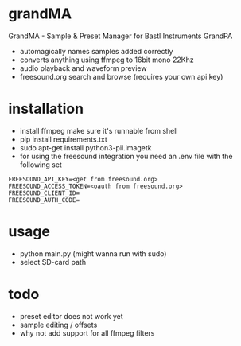 # grandMA
GrandMA - Sample &amp; Preset Manager for Bastl Instruments GrandPA

- automagically names samples added correctly
- converts anything using ffmpeg to 16bit mono 22Khz
- audio playback and waveform preview
- freesound.org search and browse (requires your own api key)

# installation
- install ffmpeg make sure it's runnable from shell
- pip install requirements.txt
- sudo apt-get install python3-pil.imagetk
- for using the freesound integration you need an .env file with the following set
```
FREESOUND_API_KEY=<get from freesound.org>
FREESOUND_ACCESS_TOKEN=<oauth from freesound.org>
FREESOUND_CLIENT_ID=
FREESOUND_AUTH_CODE=
```

# usage
- python main.py (might wanna run with sudo)
- select SD-card path

# todo
- preset editor does not work yet
- sample editing / offsets
- why not add support for all ffmpeg filters

